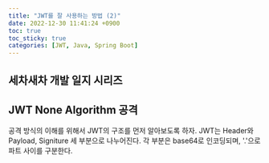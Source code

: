 ```yaml
---
title: "JWT를 잘 사용하는 방법 (2)"
date: 2022-12-30 11:41:24 +0900
toc: true
toc_sticky: true
categories: [JWT, Java, Spring Boot]
---
```


## 세차새차 개발 일지 시리즈

## JWT None Algorithm 공격

공격 방식의 이해를 위해서 JWT의 구조를 먼저 알아보도록 하자. JWT는 Header와 Payload, Signiture 세 부분으로 나누어진다. 각 부분은 base64로 인코딩되며, '.'으로 파트 사이를 구분한다. 

